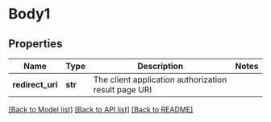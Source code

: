 # Body1

## Properties
Name | Type | Description | Notes
------------ | ------------- | ------------- | -------------
**redirect_uri** | **str** | The client application authorization result page URI | 

[[Back to Model list]](../README.md#documentation-for-models) [[Back to API list]](../README.md#documentation-for-api-endpoints) [[Back to README]](../README.md)


